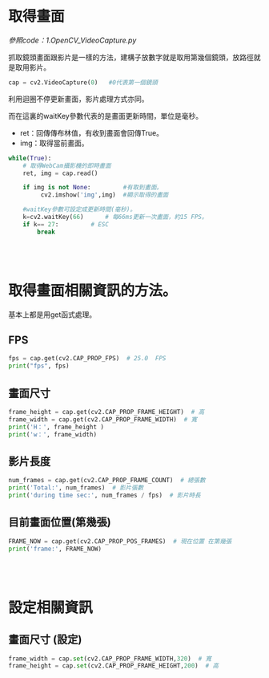# 取得畫面


_參照code：1.OpenCV_VideoCapture.py_

抓取鏡頭畫面跟影片是一樣的方法，建構子放數字就是取用第幾個鏡頭，放路徑就是取用影片。

```python
cap = cv2.VideoCapture(0)   #0代表第一個鏡頭
```


利用迴圈不停更新畫面，影片處理方式亦同。

而在這裏的waitKey參數代表的是畫面更新時間，單位是毫秒。

+ ret：回傳傳布林值，有收到畫面會回傳True。
+ img：取得當前畫面。

```python
while(True):
    # 取得WebCam攝影機的即時畫面
    ret, img = cap.read()

    if img is not None:         #有取到畫面。
         cv2.imshow('img',img)  #顯示取得的畫面

    #waitKey參數可設定成更新時間(毫秒)。
    k=cv2.waitKey(66)      # 每66ms更新一次畫面，約15 FPS。
    if k== 27:         # ESC
        break
```

<br/>
<br/>


# 取得畫面相關資訊的方法。

基本上都是用get函式處理。


## FPS

```python
fps = cap.get(cv2.CAP_PROP_FPS)  # 25.0  FPS
print("fps", fps)
```

## 畫面尺寸
```python
frame_height = cap.get(cv2.CAP_PROP_FRAME_HEIGHT)  # 高
frame_width = cap.get(cv2.CAP_PROP_FRAME_WIDTH)  # 寬
print('H：', frame_height )
print('w：', frame_width)
```

## 影片長度
```python
num_frames = cap.get(cv2.CAP_PROP_FRAME_COUNT)  # 總張數
print('Total:', num_frames)  # 影片張數
print('during time sec:', num_frames / fps)  # 影片時長
```
## 目前畫面位置(第幾張)
```python
FRAME_NOW = cap.get(cv2.CAP_PROP_POS_FRAMES)  # 現在位置 在第幾張
print('frame:', FRAME_NOW)
```

<br/>
<br/>

# 設定相關資訊

## 畫面尺寸 (設定)
```python
frame_width = cap.set(cv2.CAP_PROP_FRAME_WIDTH,320)  # 寬
frame_height = cap.set(cv2.CAP_PROP_FRAME_HEIGHT,200)  # 高
```
